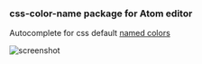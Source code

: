 
### css-color-name package for Atom editor

Autocomplete for css default [named colors](https://drafts.csswg.org/css-color/#named-colors) 

![screenshot](css-color-name/css_color_name_preview.png)
